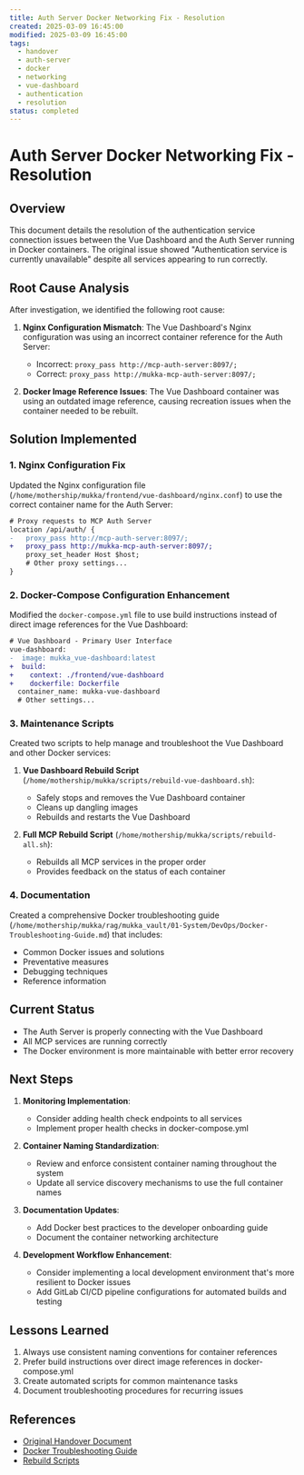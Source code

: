 ```yaml
---
title: Auth Server Docker Networking Fix - Resolution
created: 2025-03-09 16:45:00
modified: 2025-03-09 16:45:00
tags:
  - handover
  - auth-server
  - docker
  - networking
  - vue-dashboard
  - authentication
  - resolution
status: completed
---
```


# Auth Server Docker Networking Fix - Resolution

## Overview

This document details the resolution of the authentication service connection issues between the Vue Dashboard and the Auth Server running in Docker containers. The original issue showed "Authentication service is currently unavailable" despite all services appearing to run correctly.

## Root Cause Analysis

After investigation, we identified the following root cause:

1. **Nginx Configuration Mismatch**: The Vue Dashboard's Nginx configuration was using an incorrect container reference for the Auth Server:
   - Incorrect: `proxy_pass http://mcp-auth-server:8097/;`
   - Correct: `proxy_pass http://mukka-mcp-auth-server:8097/;`

2. **Docker Image Reference Issues**: The Vue Dashboard container was using an outdated image reference, causing recreation issues when the container needed to be rebuilt.

## Solution Implemented

### 1. Nginx Configuration Fix

Updated the Nginx configuration file (`/home/mothership/mukka/frontend/vue-dashboard/nginx.conf`) to use the correct container name for the Auth Server:

```diff
# Proxy requests to MCP Auth Server
location /api/auth/ {
-   proxy_pass http://mcp-auth-server:8097/;
+   proxy_pass http://mukka-mcp-auth-server:8097/;
    proxy_set_header Host $host;
    # Other proxy settings...
}
```

### 2. Docker-Compose Configuration Enhancement

Modified the `docker-compose.yml` file to use build instructions instead of direct image references for the Vue Dashboard:

```diff
# Vue Dashboard - Primary User Interface
vue-dashboard:
-  image: mukka_vue-dashboard:latest
+  build:
+    context: ./frontend/vue-dashboard
+    dockerfile: Dockerfile
  container_name: mukka-vue-dashboard
  # Other settings...
```

### 3. Maintenance Scripts

Created two scripts to help manage and troubleshoot the Vue Dashboard and other Docker services:

1. **Vue Dashboard Rebuild Script** (`/home/mothership/mukka/scripts/rebuild-vue-dashboard.sh`):
   - Safely stops and removes the Vue Dashboard container
   - Cleans up dangling images
   - Rebuilds and restarts the Vue Dashboard

2. **Full MCP Rebuild Script** (`/home/mothership/mukka/scripts/rebuild-all.sh`):
   - Rebuilds all MCP services in the proper order
   - Provides feedback on the status of each container

### 4. Documentation

Created a comprehensive Docker troubleshooting guide (`/home/mothership/mukka/rag/mukka_vault/01-System/DevOps/Docker-Troubleshooting-Guide.md`) that includes:
   - Common Docker issues and solutions
   - Preventative measures
   - Debugging techniques
   - Reference information

## Current Status

- The Auth Server is properly connecting with the Vue Dashboard
- All MCP services are running correctly
- The Docker environment is more maintainable with better error recovery

## Next Steps

1. **Monitoring Implementation**:
   - Consider adding health check endpoints to all services
   - Implement proper health checks in docker-compose.yml

2. **Container Naming Standardization**:
   - Review and enforce consistent container naming throughout the system
   - Update all service discovery mechanisms to use the full container names

3. **Documentation Updates**:
   - Add Docker best practices to the developer onboarding guide
   - Document the container networking architecture

4. **Development Workflow Enhancement**:
   - Consider implementing a local development environment that's more resilient to Docker issues
   - Add GitLab CI/CD pipeline configurations for automated builds and testing

## Lessons Learned

1. Always use consistent naming conventions for container references
2. Prefer build instructions over direct image references in docker-compose.yml
3. Create automated scripts for common maintenance tasks
4. Document troubleshooting procedures for recurring issues

## References

- [Original Handover Document](/home/mothership/mukka/rag/mukka_vault/01-System/Handovers/2025-03-09_14-43_Auth_Server_Docker_Networking_Fix.md)
- [Docker Troubleshooting Guide](/home/mothership/mukka/rag/mukka_vault/01-System/DevOps/Docker-Troubleshooting-Guide.md)
- [Rebuild Scripts](/home/mothership/mukka/scripts/)
